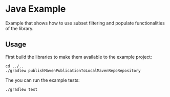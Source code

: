# Java Example

Example that shows how to use subset filtering and populate functionalities of the library.

## Usage

First build the libraries to make them available to the example project:
```shell
cd ../..
./gradlew publishMavenPublicationToLocalMavenRepoRepository
```

The you can run the example tests:
```shell
./gradlew test
```
